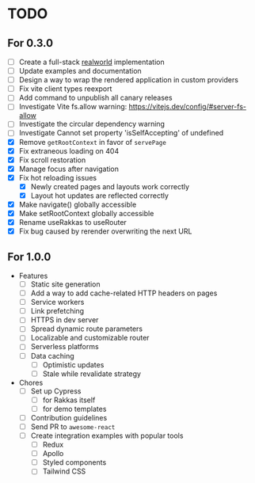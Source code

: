 # TODO

## For 0.3.0
- [ ] Create a full-stack [realworld](https://github.com/gothinkster/realworld) implementation
- [ ] Update examples and documentation
- [ ] Design a way to wrap the rendered application in custom providers
- [ ] Fix vite client types reexport
- [ ] Add command to unpublish all canary releases
- [ ] Investigate Vite fs.allow warning: https://vitejs.dev/config/#server-fs-allow
- [ ] Investigate the circular dependency warning
- [ ] Investigate Cannot set property 'isSelfAccepting' of undefined
- [x] Remove `getRootContext` in favor of `servePage`
- [x] Fix extraneous loading on 404
- [x] Fix scroll restoration
- [x] Manage focus after navigation
- [x] Fix hot reloading issues
  - [x] Newly created pages and layouts work correctly
  - [x] Layout hot updates are reflected correctly
- [x] Make navigate() globally accessible
- [x] Make setRootContext globally accessible
- [x] Rename useRakkas to useRouter
- [x] Fix bug caused by rerender overwriting the next URL

## For 1.0.0
- Features
  - [ ] Static site generation
  - [ ] Add a way to add cache-related HTTP headers on pages
  - [ ] Service workers
  - [ ] Link prefetching
  - [ ] HTTPS in dev server
  - [ ] Spread dynamic route parameters
  - [ ] Localizable and customizable router
  - [ ] Serverless platforms
  - [ ] Data caching
  	- [ ] Optimistic updates
  	- [ ] Stale while revalidate strategy
- Chores
  - [ ] Set up Cypress
    - [ ] for Rakkas itself
    - [ ] for demo templates
  - [ ] Contribution guidelines
  - [ ] Send PR to `awesome-react`
  - [ ] Create integration examples with popular tools
    - [ ] Redux
    - [ ] Apollo
    - [ ] Styled components
    - [ ] Tailwind CSS
